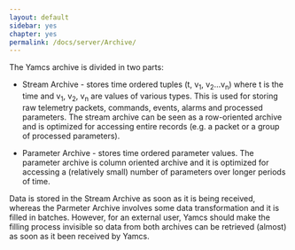 ```yaml
---
layout: default
sidebar: yes
chapter: yes
permalink: /docs/server/Archive/
---
```

The Yamcs archive is divided in two parts:

* Stream Archive - stores time ordered tuples (t, v<sub>1</sub>, v<sub>2</sub>...v<sub>n</sub>) where t is the time and v<sub>1</sub>, v<sub>2</sub>, v<sub>n</sub> are values of various types. This is used for storing raw telemetry packets, commands, events, alarms and processed parameters. The stream archive can be seen as a row-oriented archive and is optimized for accessing entire records (e.g. a packet or a group of processed parameters).

* Parameter Archive - stores time ordered parameter values. The parameter archive is column oriented archive and it is optimized for accessing a (relatively small)
  number of parameters over longer periods of time.

Data is stored in the Stream Archive as soon as it is being received, whereas the Parmeter Archive involves some data transformation and it is filled in batches. However, for an external user, Yamcs should make the filling process invisible so data from both archives can be retrieved (almost) as soon as it been received by Yamcs.